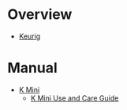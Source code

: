 # Overview

- [Keurig](https://www.keurig.com/)

# Manual

- [K Mini](https://www.keurig.ca/Brewers/Keurig%C2%AE-K-Mini%C2%AE-Single-Serve-Coffee-Maker/p/keurig-k-mini-brewer)
    - [K Mini Use and Care Guide](k-mini-use-and-care-guide.pdf)

